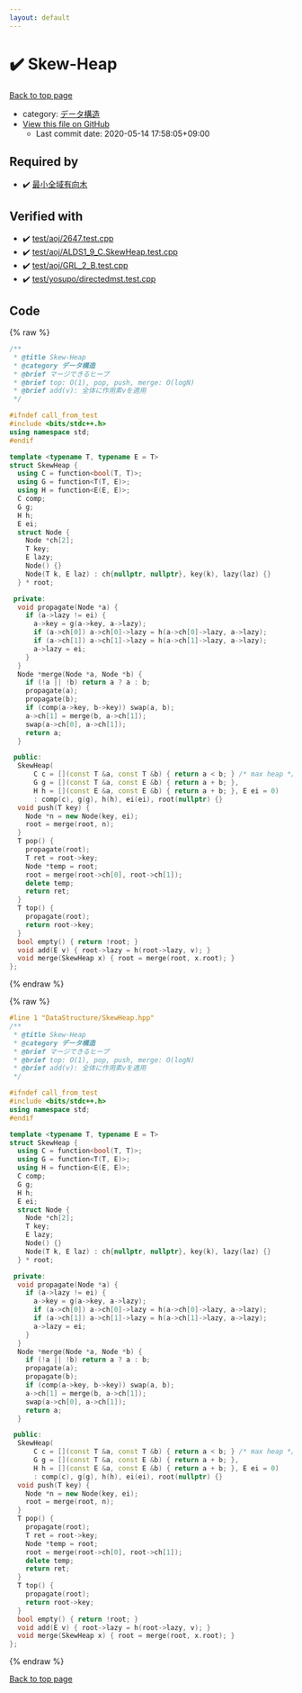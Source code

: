 ```yaml
---
layout: default
---
```


<!-- mathjax config similar to math.stackexchange -->
<script type="text/javascript" async
  src="https://cdnjs.cloudflare.com/ajax/libs/mathjax/2.7.5/MathJax.js?config=TeX-MML-AM_CHTML">
</script>
<script type="text/x-mathjax-config">
  MathJax.Hub.Config({
    TeX: { equationNumbers: { autoNumber: "AMS" }},
    tex2jax: {
      inlineMath: [ ['$','$'] ],
      processEscapes: true
    },
    "HTML-CSS": { matchFontHeight: false },
    displayAlign: "left",
    displayIndent: "2em"
  });
</script>

<script type="text/javascript" src="https://cdnjs.cloudflare.com/ajax/libs/jquery/3.4.1/jquery.min.js"></script>
<script src="https://cdn.jsdelivr.net/npm/jquery-balloon-js@1.1.2/jquery.balloon.min.js" integrity="sha256-ZEYs9VrgAeNuPvs15E39OsyOJaIkXEEt10fzxJ20+2I=" crossorigin="anonymous"></script>
<script type="text/javascript" src="../../assets/js/copy-button.js"></script>
<link rel="stylesheet" href="../../assets/css/copy-button.css" />


# :heavy_check_mark: Skew-Heap

<a href="../../index.html">Back to top page</a>

* category: <a href="../../index.html#c1c7278649b583761cecd13e0628181d">データ構造</a>
* <a href="{{ site.github.repository_url }}/blob/master/DataStructure/SkewHeap.hpp">View this file on GitHub</a>
    - Last commit date: 2020-05-14 17:58:05+09:00




## Required by

* :heavy_check_mark: <a href="../Graph/MinimumSpanningAborescense.hpp.html">最小全域有向木</a>


## Verified with

* :heavy_check_mark: <a href="../../verify/test/aoj/2647.test.cpp.html">test/aoj/2647.test.cpp</a>
* :heavy_check_mark: <a href="../../verify/test/aoj/ALDS1_9_C.SkewHeap.test.cpp.html">test/aoj/ALDS1_9_C.SkewHeap.test.cpp</a>
* :heavy_check_mark: <a href="../../verify/test/aoj/GRL_2_B.test.cpp.html">test/aoj/GRL_2_B.test.cpp</a>
* :heavy_check_mark: <a href="../../verify/test/yosupo/directedmst.test.cpp.html">test/yosupo/directedmst.test.cpp</a>


## Code

<a id="unbundled"></a>
{% raw %}
```cpp
/**
 * @title Skew-Heap
 * @category データ構造
 * @brief マージできるヒープ
 * @brief top: O(1), pop, push, merge: O(logN)
 * @brief add(v): 全体に作用素vを適用
 */

#ifndef call_from_test
#include <bits/stdc++.h>
using namespace std;
#endif

template <typename T, typename E = T>
struct SkewHeap {
  using C = function<bool(T, T)>;
  using G = function<T(T, E)>;
  using H = function<E(E, E)>;
  C comp;
  G g;
  H h;
  E ei;
  struct Node {
    Node *ch[2];
    T key;
    E lazy;
    Node() {}
    Node(T k, E laz) : ch{nullptr, nullptr}, key(k), lazy(laz) {}
  } * root;

 private:
  void propagate(Node *a) {
    if (a->lazy != ei) {
      a->key = g(a->key, a->lazy);
      if (a->ch[0]) a->ch[0]->lazy = h(a->ch[0]->lazy, a->lazy);
      if (a->ch[1]) a->ch[1]->lazy = h(a->ch[1]->lazy, a->lazy);
      a->lazy = ei;
    }
  }
  Node *merge(Node *a, Node *b) {
    if (!a || !b) return a ? a : b;
    propagate(a);
    propagate(b);
    if (comp(a->key, b->key)) swap(a, b);
    a->ch[1] = merge(b, a->ch[1]);
    swap(a->ch[0], a->ch[1]);
    return a;
  }

 public:
  SkewHeap(
      C c = [](const T &a, const T &b) { return a < b; } /* max heap */,
      G g = [](const T &a, const E &b) { return a + b; },
      H h = [](const E &a, const E &b) { return a + b; }, E ei = 0)
      : comp(c), g(g), h(h), ei(ei), root(nullptr) {}
  void push(T key) {
    Node *n = new Node(key, ei);
    root = merge(root, n);
  }
  T pop() {
    propagate(root);
    T ret = root->key;
    Node *temp = root;
    root = merge(root->ch[0], root->ch[1]);
    delete temp;
    return ret;
  }
  T top() {
    propagate(root);
    return root->key;
  }
  bool empty() { return !root; }
  void add(E v) { root->lazy = h(root->lazy, v); }
  void merge(SkewHeap x) { root = merge(root, x.root); }
};
```
{% endraw %}

<a id="bundled"></a>
{% raw %}
```cpp
#line 1 "DataStructure/SkewHeap.hpp"
/**
 * @title Skew-Heap
 * @category データ構造
 * @brief マージできるヒープ
 * @brief top: O(1), pop, push, merge: O(logN)
 * @brief add(v): 全体に作用素vを適用
 */

#ifndef call_from_test
#include <bits/stdc++.h>
using namespace std;
#endif

template <typename T, typename E = T>
struct SkewHeap {
  using C = function<bool(T, T)>;
  using G = function<T(T, E)>;
  using H = function<E(E, E)>;
  C comp;
  G g;
  H h;
  E ei;
  struct Node {
    Node *ch[2];
    T key;
    E lazy;
    Node() {}
    Node(T k, E laz) : ch{nullptr, nullptr}, key(k), lazy(laz) {}
  } * root;

 private:
  void propagate(Node *a) {
    if (a->lazy != ei) {
      a->key = g(a->key, a->lazy);
      if (a->ch[0]) a->ch[0]->lazy = h(a->ch[0]->lazy, a->lazy);
      if (a->ch[1]) a->ch[1]->lazy = h(a->ch[1]->lazy, a->lazy);
      a->lazy = ei;
    }
  }
  Node *merge(Node *a, Node *b) {
    if (!a || !b) return a ? a : b;
    propagate(a);
    propagate(b);
    if (comp(a->key, b->key)) swap(a, b);
    a->ch[1] = merge(b, a->ch[1]);
    swap(a->ch[0], a->ch[1]);
    return a;
  }

 public:
  SkewHeap(
      C c = [](const T &a, const T &b) { return a < b; } /* max heap */,
      G g = [](const T &a, const E &b) { return a + b; },
      H h = [](const E &a, const E &b) { return a + b; }, E ei = 0)
      : comp(c), g(g), h(h), ei(ei), root(nullptr) {}
  void push(T key) {
    Node *n = new Node(key, ei);
    root = merge(root, n);
  }
  T pop() {
    propagate(root);
    T ret = root->key;
    Node *temp = root;
    root = merge(root->ch[0], root->ch[1]);
    delete temp;
    return ret;
  }
  T top() {
    propagate(root);
    return root->key;
  }
  bool empty() { return !root; }
  void add(E v) { root->lazy = h(root->lazy, v); }
  void merge(SkewHeap x) { root = merge(root, x.root); }
};

```
{% endraw %}

<a href="../../index.html">Back to top page</a>

